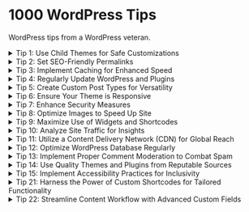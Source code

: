 # 1000 WordPress Tips

WordPress tips from a WordPress veteran.

<details>
<summary>Tip 1: Use Child Themes for Safe Customizations</summary>
Employ child themes to safely customize your WordPress site. This ensures that your modifications are preserved when the parent theme is updated, maintaining both functionality and design integrity over time.
</details>

<details>
<summary>Tip 2: Set SEO-Friendly Permalinks</summary>
Configure permalinks to be SEO-friendly. This involves using URLs that clearly describe the content of the page, improving both user experience and search engine rankings.
</details>

<details>
<summary>Tip 3: Implement Caching for Enhanced Speed</summary>
Utilize caching plugins in WordPress to speed up your site. Caching stores frequently accessed data, significantly reducing load times and improving overall site performance.
</details>

<details>
<summary>Tip 4: Regularly Update WordPress and Plugins</summary>
Regularly update WordPress and its plugins. This is crucial for security and to ensure you have the latest features and bug fixes.
</details>

<details>
<summary>Tip 5: Create Custom Post Types for Versatility</summary>
Make use of custom post types to add versatility to your site. This allows you to create a variety of content types with different features, catering to specific needs.
</details>

<details>
<summary>Tip 6: Ensure Your Theme is Responsive</summary>
Choose or modify your theme to be responsive. A responsive design ensures that your website is easily navigable and looks great on all devices, from desktops to smartphones.
</details>

<details>
<summary>Tip 7: Enhance Security Measures</summary>
Strengthen your WordPress site's security by implementing measures like strong passwords, limiting login attempts, and using security plugins. Regularly backup your site to protect against data loss.
</details>

<details>
<summary>Tip 8: Optimize Images to Speed Up Site</summary>
Optimize images by compressing them and using the correct file formats. This reduces page load times, enhancing user experience and SEO.
</details>

<details>
<summary>Tip 9: Maximize Use of Widgets and Shortcodes</summary>
Utilize widgets and shortcodes to add functionality and design elements to your WordPress site easily. They offer a way to add complex features without needing to code.
</details>

<details>
<summary>Tip 10: Analyze Site Traffic for Insights</summary>
Regularly monitor and analyze your website traffic using tools like Google Analytics. Understanding your audience's behavior helps in making data-driven decisions to improve your site.
</details>

<details>
<summary>Tip 11: Utilize a Content Delivery Network (CDN) for Global Reach</summary>
Implement a Content Delivery Network (CDN) to enhance your website's performance on a global scale. A CDN distributes your site's content across multiple servers worldwide, ensuring that users access data from a location closest to them. This significantly reduces load times, especially for an international audience. It also helps in handling high traffic loads and protecting against DDoS attacks. Popular CDNs like Cloudflare or MaxCDN integrate seamlessly with WordPress, offering an easy setup process.
</details>

<details>
<summary>Tip 12: Optimize WordPress Database Regularly</summary>
Regular database optimization is crucial for maintaining your WordPress site's performance. Over time, your database accumulates overhead due to activities like post revisions, deleted items, and transient options. Tools like WP-Optimize or plugins like WP-Sweep can help clean up your database, removing unnecessary data and reducing its size. This process can improve your website's speed and efficiency, and it's recommended to schedule regular database cleanups.
</details>

<details>
<summary>Tip 13: Implement Proper Comment Moderation to Combat Spam</summary>
Effectively managing comments is vital for keeping your WordPress site professional and spam-free. Implementing a robust comment moderation system helps in filtering out spam and maintaining the quality of user-generated content. Use plugins like Akismet to automatically detect and filter out spam comments. Additionally, adjusting the WordPress discussion settings to require manual approval for comments, or setting up a list of keywords for automatic moderation, can significantly reduce the amount of spam and improve the overall user experience.
</details>

<details>
<summary>Tip 14: Use Quality Themes and Plugins from Reputable Sources</summary>
The foundation of a secure and well-functioning WordPress site lies in using high-quality themes and plugins. Always choose themes and plugins from reputable sources like the WordPress Theme Directory or well-known third-party developers. This ensures that the code is well-written, regularly updated, and free from malicious code. Before installation, check user reviews, the frequency of updates, and compatibility with your version of WordPress. A poorly coded theme or plugin can introduce vulnerabilities, slow down your site, and create compatibility issues.
</details>

<details>
<summary>Tip 15: Implement Accessibility Practices for Inclusivity</summary>
Making your WordPress site accessible is not just a good practice but is essential for inclusivity. Follow the Web Content Accessibility Guidelines (WCAG) to ensure that your site is usable by people with various disabilities. This includes providing alt text for images, ensuring proper color contrast, using clear and consistent navigation, and enabling keyboard navigation. Some WordPress themes are designed with accessibility in mind, but it's also important to regularly audit your site for accessibility issues. Plugins like WP Accessibility can help in making your site more accessible.
</details>

<details>
<summary>Tip 21: Harness the Power of Custom Shortcodes for Tailored Functionality</summary>
Elevate your WordPress site's functionality and user experience by creating custom shortcodes. Shortcodes in WordPress are little bits of code that allow you to do various things with little effort. They can be used to add custom content, features, or even complex layouts to your posts and pages easily. For instance, you could create a shortcode that embeds a custom-designed call-to-action button or a unique content layout.

Here's a basic example of how to create a custom shortcode in your theme's `functions.php` file or a custom plugin:

```php
function custom_cta_shortcode($atts, $content = null) {
    // Attributes
    $atts = shortcode_atts(
        array(
            'url' => '#',
            'color' => 'blue',
        ),
        $atts,
        'custom_cta'
    );

    // Return HTML
    return '<a href="' . esc_url($atts['url']) . '" class="custom-cta" style="background-color:' . esc_attr($atts['color']) . ';">' . do_shortcode($content) . '</a>';
}
add_shortcode('custom_cta', 'custom_cta_shortcode');
```

With this shortcode, `[custom_cta url="https://example.com" color="red"]Click Here![/custom_cta]`, you can insert a customized call-to-action button anywhere in your content. It's a powerful way to add custom elements to your site without repeating code, and it can be tailored to suit any specific requirement. Remember, the key is to be creative and structure your shortcodes to cater to the unique demands of your site's theme and audience.
</details>

<details>
<summary>Tip 22: Streamline Content Workflow with Advanced Custom Fields</summary>
Transform the way you manage and present content on your WordPress site by integrating the Advanced Custom Fields (ACF) plugin. This powerful tool allows you to add custom data fields to your posts, pages, and custom post types, providing a more tailored editing experience. With ACF, you can create intuitive fields for text, images, galleries, relationships, and more, enabling editors to easily input and manage content without delving into code.

Here’s a simple example to add a custom image field to a post:

1. **Install the ACF Plugin**: First, install and activate the Advanced Custom Fields plugin from the WordPress plugin repository.

2. **Create a New Field Group**: Navigate to `Custom Fields` in your WordPress dashboard and click `Add New`. Name your field group, like "Custom Post Images".

3. **Add a Field**: Click on `Add Field`. You can name this field "Featured Image" and select the field type as `Image`. Configure the settings as needed, such as return format (e.g., image URL or image array).

4. **Set Location Rules**: Below, set the rules for where this field group should appear, for instance, on all posts or specific post types.

5. **Use the Field in Your Theme**: To display this custom field in your theme, you can use ACF's API in your template files. Here's a basic example in PHP:

   ```php
   <?php 
   $featured_image = get_field('featured_image');
   if( $featured_image ): ?>
       <img src="<?php echo esc_url($featured_image['url']); ?>" alt="<?php echo esc_attr($featured_image['alt']); ?>" />
   <?php endif; ?>
   ```

By using ACF, you can drastically reduce the reliance on custom code and provide a more user-friendly content management system, tailoring your WordPress site to fit your specific content needs and streamlining the content creation process.
</details>